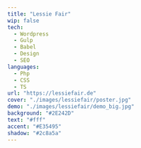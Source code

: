 ```yaml
---
title: "Lessie Fair"
wip: false
tech:
  - Wordpress
  - Gulp
  - Babel
  - Design
  - SEO
languages:
  - Php
  - CSS
  - TS
url: "https://lessiefair.de"
cover: "./images/lessiefair/poster.jpg"
demo: "./images/lessiefair/demo_big.jpg"
background: "#2E242D"
text: "#fff"
accent: "#E35495"
shadow: "#2c8a5a"
---
```

